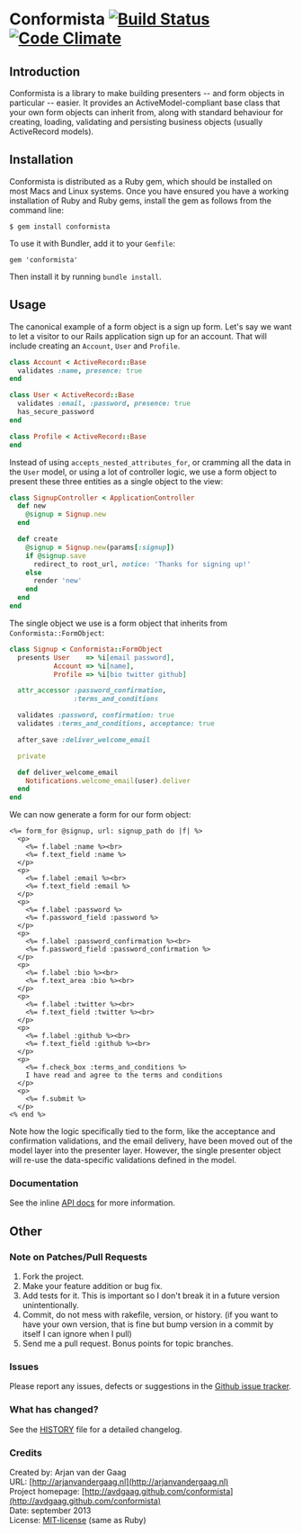 # Conformista [![Build Status](https://secure.travis-ci.org/avdgaag/conformista.png?branch=master)](http://travis-ci.org/avdgaag/conformista) [![Code Climate](https://d3s6mut3hikguw.cloudfront.net/github/avdgaag/conformista.png)](https://codeclimate.com/github/avdgaag/conformista)

## Introduction

Conformista is a library to make building presenters -- and form objects in
particular -- easier. It provides an ActiveModel-compliant base class that your
own form objects can inherit from, along with standard behaviour for creating,
loading, validating and persisting business objects (usually ActiveRecord
models).

## Installation

Conformista is distributed as a Ruby gem, which should be installed on most Macs and
Linux systems. Once you have ensured you have a working installation of Ruby
and Ruby gems, install the gem as follows from the command line:

    $ gem install conformista

To use it with Bundler, add it to your `Gemfile`:

    gem 'conformista'

Then install it by running `bundle install`.

## Usage

The canonical example of a form object is a sign up form. Let's say we want to
let a visitor to our Rails application sign up for an account. That will include
creating an `Account`, `User` and `Profile`.

```ruby
class Account < ActiveRecord::Base
  validates :name, presence: true
end

class User < ActiveRecord::Base
  validates :email, :password, presence: true
  has_secure_password
end

class Profile < ActiveRecord::Base
end
```

Instead of using `accepts_nested_attributes_for`, or cramming all the data in
the `User` model, or using a lot of controller logic, we use a form object to
present these three entities as a single object to the view:

```ruby
class SignupController < ApplicationController
  def new
    @signup = Signup.new
  end

  def create
    @signup = Signup.new(params[:signup])
    if @signup.save
      redirect_to root_url, notice: 'Thanks for signing up!'
    else
      render 'new'
    end
  end
end
```

The single object we use is a form object that inherits from
`Conformista::FormObject`:

```ruby
class Signup < Conformista::FormObject
  presents User    => %i[email password],
           Account => %i[name],
           Profile => %i[bio twitter github]

  attr_accessor :password_confirmation,
                :terms_and_conditions

  validates :password, confirmation: true
  validates :terms_and_conditions, acceptance: true

  after_save :deliver_welcome_email

  private

  def deliver_welcome_email
    Notifications.welcome_email(user).deliver
  end
end
```

We can now generate a form for our form object:

```erb
<%= form_for @signup, url: signup_path do |f| %>
  <p>
    <%= f.label :name %><br>
    <%= f.text_field :name %>
  </p>
  <p>
    <%= f.label :email %><br>
    <%= f.text_field :email %>
  </p>
  <p>
    <%= f.label :password %>
    <%= f.password_field :password %>
  </p>
  <p>
    <%= f.label :password_confirmation %><br>
    <%= f.password_field :password_confirmation %>
  </p>
  <p>
    <%= f.label :bio %><br>
    <%= f.text_area :bio %><br>
  </p>
  <p>
    <%= f.label :twitter %><br>
    <%= f.text_field :twitter %><br>
  </p>
  <p>
    <%= f.label :github %><br>
    <%= f.text_field :github %><br>
  </p>
  <p>
    <%= f.check_box :terms_and_conditions %>
    I have read and agree to the terms and conditions
  </p>
  <p>
    <%= f.submit %>
  </p>
<% end %>
```

Note how the logic specifically tied to the form, like the acceptance and
confirmation validations, and the email delivery, have been moved out of the
model layer into the presenter layer. However, the single presenter object
will re-use the data-specific validations defined in the model.

### Documentation

See the inline [API
docs](http://rubydoc.info/github/avdgaag/conformista/master/frames) for more
information.

## Other

### Note on Patches/Pull Requests

1. Fork the project.
2. Make your feature addition or bug fix.
3. Add tests for it. This is important so I don't break it in a future version
   unintentionally.
4. Commit, do not mess with rakefile, version, or history. (if you want to have
   your own version, that is fine but bump version in a commit by itself I can
   ignore when I pull)
5. Send me a pull request. Bonus points for topic branches.

### Issues

Please report any issues, defects or suggestions in the [Github issue
tracker](https://github.com/avdgaag/conformista/issues).

### What has changed?

See the [HISTORY](https://github.com/avdgaag/conformista/blob/master/HISTORY.md) file
for a detailed changelog.

### Credits

Created by: Arjan van der Gaag  
URL: [http://arjanvandergaag.nl](http://arjanvandergaag.nl)  
Project homepage: [http://avdgaag.github.com/conformista](http://avdgaag.github.com/conformista)  
Date: september 2013  
License: [MIT-license](https://github.com/avdgaag/conformista/blob/master/LICENSE) (same as Ruby)

